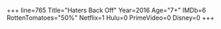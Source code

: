 +++
line=765
Title="Haters Back Off"
Year=2016
Age="7+"
IMDb=6
RottenTomatoes="50%"
Netflix=1
Hulu=0
PrimeVideo=0
Disney=0
+++

